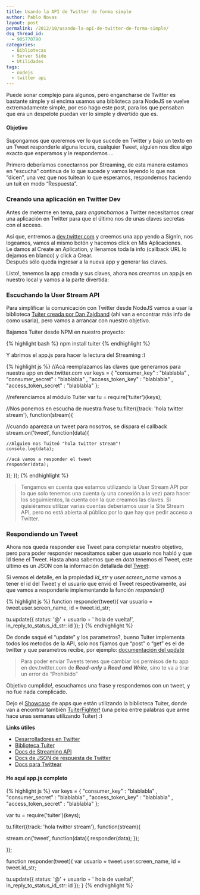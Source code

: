 ```yaml
---
title: Usando la API de Twitter de forma simple
author: Pablo Novas
layout: post
permalink: /2012/10/usando-la-api-de-twitter-de-forma-simple/
dsq_thread_id:
  - 905770790
categories:
  - Bibliotecas
  - Server Side
  - Utilidades
tags:
  - nodejs
  - twitter api
---
```

Puede sonar complejo para algunos, pero engancharse de Twitter es bastante simple y si encima usamos una biblioteca para NodeJS se vuelve extremadamente simple, por eso hago este post, para los que pensaban que era un despelote puedan ver lo simple y divertido que es.

#### Objetivo

Supongamos que queremos ver lo que sucede en Twitter y bajo un texto en un Tweet responderle alguna locura, cualquier Tweet, alguien nos dice algo exacto que esperamos y le respondemos &#8230;

Primero deberíamos conectarnos por Streaming, de esta manera estamos en &#8220;escucha&#8221; continua de lo que sucede y vamos leyendo lo que nos &#8220;dicen&#8221;, una vez que nos tuitean lo que esperamos, respondemos haciendo un tuit en modo &#8220;Respuesta&#8221;.

### Creando una aplicación en Twitter Dev

Antes de meterme en tema, para *engancharnos* a Twitter necesitamos crear una aplicación en Twitter para que el último nos de unas claves secretas con el acceso.

Así que, entremos a [dev.twitter.com][1] y creemos una app yendo a SignIn, nos logeamos, vamos al mismo botón y hacemos click en Mis Aplicaciones.  
Le damos al Create an Aplication, y llenamos toda la info (callback URL lo dejamos en blanco) y click a Crear.  
Después sólo queda ingresar a la nueva app y generar las claves.

Listo!, tenemos la app creada y sus claves, ahora nos creamos un app.js en nuestro local y vamos a la parte divertida:

### Escuchando la User Stream API

Para simplificar la comunicación con Twitter desde NodeJS vamos a usar la biblioteca [Tuiter creada por Dan Zajdband][2] (ahí van a encontrar más info de como usarla), pero vamos a arrancar con nuestro objetivo. 

Bajamos Tuiter desde NPM en nuestro proyecto:

{% highlight bash %}
npm install tuiter
 {% endhighlight %}

Y abrimos el app.js para hacer la lectura del Streaming <img src="http://fernetjs.com/wp-includes/images/smilies/simple-smile.png" alt=":)" class="wp-smiley" style="height: 1em; max-height: 1em;" />

{% highlight js %}
//Acá reemplazamos las claves que generamos para nuestra app en dev.twitter.com
var keys = {
    "consumer_key" : "blablabla"
  , "consumer_secret" : "blablabla" 
  , "access_token_key" : "blablabla"
  , "access_token_secret" : "blablabla"
};

//referenciamos al módulo Tuiter
var tu = require('tuiter')(keys);

//Nos ponemos en escucha de nuestra frase
tu.filter({track: 'hola twitter stream'}, function(stream){
  
  //cuando aparezca un tweet para nosotros, se dispara el callback
  stream.on('tweet', function(data){

    //Alguien nos Tuiteó "hola twitter stream"!
    console.log(data);
    
    //acá vamos a responder el tweet
    responder(data);
  });
});
 {% endhighlight %}

> Tengamos en cuenta que estamos utilizando la User Stream API por lo que solo tenemos una cuenta (y una conexión a la vez) para hacer los seguimientos, la cuenta con la que creamos las claves. Si quisiéramos utilizar varias cuentas deberíamos usar la Site Stream API, pero no está abierta al público por lo que hay que pedir acceso a Twitter. 

### Respondiendo un Tweet

Ahora nos queda responder ese Tweet para completar nuestro objetivo, pero para poder responder necesitamos saber que usuario nos habló y que Id tiene el Tweet. Hasta ahora sabemos que en *data* tenemos el Tweet, este último es un JSON con la información detallada del [Tweet][3]:

Si vemos el detalle, en la propiedad *id_str* y *user.screen_name* vamos a tener el id del Tweet y el usuario que envió el Tweet respectivamente, asi que vamos a responderle implementando la función *responder()*

{% highlight js %}
function responder(tweet){
  var usuario = tweet.user.screen_name,
    id = tweet.id_str;

  tu.update({
    status: '@' + usuario + ' hola de vuelta!',
    in_reply_to_status_id_str: id
  });
}
 {% endhighlight %}

De donde saqué el &#8220;update&#8221; y los parametros?, bueno Tuiter implementa todos los metodos de la API, solo nos fijamos que &#8220;post&#8221; o &#8220;get&#8221; es el de twitter y que parametros recibe, por ejemplo: [documentación del update][4]

> Para poder enviar Tweets tenes que cambiar los permisos de tu app en dev.twitter.com de ***Read-only*** a ***Read and Write***, sino te va a tirar un error de &#8220;Prohibido&#8221; 

Objetivo cumplido!, escuchamos una frase y respondemos con un tweet, y no fue nada complicado.

Dejo el [Showcase][5] de apps que están utilizando la biblioteca Tuiter, donde van a encontrar también [TuiterFighter!][6] (una pelea entre palabras que arme hace unas semanas utilizando Tuiter) <img src="http://fernetjs.com/wp-includes/images/smilies/simple-smile.png" alt=":)" class="wp-smiley" style="height: 1em; max-height: 1em;" />

**Links útiles**

  * [Desarrolladores en Twitter][7]
  * [Biblioteca Tuiter][2]
  * [Docs de Streaming API][8]
  * [Docs de JSON de respuesta de Twitter][9]
  * [Docs para Twittear][10]

#### He aquí app.js completo

{% highlight js %}
var keys = {
    "consumer_key" : "blablabla"
  , "consumer_secret" : "blablabla" 
  , "access_token_key" : "blablabla"
  , "access_token_secret" : "blablabla"
};

var tu = require('tuiter')(keys);

tu.filter({track: 'hola twitter stream'}, function(stream){

  stream.on('tweet', function(data){
    responder(data);
  });

});

function responder(tweet){
  var usuario = tweet.user.screen_name,
    id = tweet.id_str;

  tu.update({
    status: '@' + usuario + ' hola de vuelta!',
    in_reply_to_status_id_str: id
  });
}
 {% endhighlight %}

 [1]: http://dev.twitter.com
 [2]: https://github.com/danzajdband/Tuiter
 [3]: https://dev.twitter.com/docs/platform-objects/tweets
 [4]: https://dev.twitter.com/docs/api/1/post/statuses/update
 [5]: http://zajdband.com.ar/tuiter-showcase.html
 [6]: http://tuiterfighter.com/?language=es
 [7]: https://dev.twitter.com
 [8]: https://dev.twitter.com/docs/streaming-apis
 [9]: https://dev.twitter.com/docs/platform-objects
 [10]: https://dev.twitter.com/docs/api/1.1/post/statuses/update